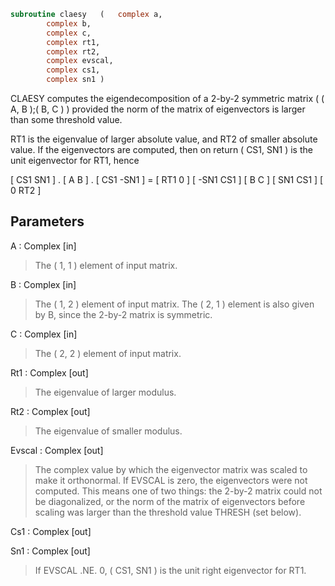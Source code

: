 ```fortran
subroutine claesy	(	complex	a,
		complex	b,
		complex	c,
		complex	rt1,
		complex	rt2,
		complex	evscal,
		complex	cs1,
		complex	sn1 )
```

 CLAESY computes the eigendecomposition of a 2-by-2 symmetric matrix
    ( ( A, B );( B, C ) )
 provided the norm of the matrix of eigenvectors is larger than
 some threshold value.

 RT1 is the eigenvalue of larger absolute value, and RT2 of
 smaller absolute value.  If the eigenvectors are computed, then
 on return ( CS1, SN1 ) is the unit eigenvector for RT1, hence

 [  CS1     SN1   ] . [ A  B ] . [ CS1    -SN1   ] = [ RT1  0  ]
 [ -SN1     CS1   ]   [ B  C ]   [ SN1     CS1   ]   [  0  RT2 ]

## Parameters
A : Complex [in]
> The ( 1, 1 ) element of input matrix.

B : Complex [in]
> The ( 1, 2 ) element of input matrix.  The ( 2, 1 ) element
> is also given by B, since the 2-by-2 matrix is symmetric.

C : Complex [in]
> The ( 2, 2 ) element of input matrix.

Rt1 : Complex [out]
> The eigenvalue of larger modulus.

Rt2 : Complex [out]
> The eigenvalue of smaller modulus.

Evscal : Complex [out]
> The complex value by which the eigenvector matrix was scaled
> to make it orthonormal.  If EVSCAL is zero, the eigenvectors
> were not computed.  This means one of two things:  the 2-by-2
> matrix could not be diagonalized, or the norm of the matrix
> of eigenvectors before scaling was larger than the threshold
> value THRESH (set below).

Cs1 : Complex [out]

Sn1 : Complex [out]
> If EVSCAL .NE. 0,  ( CS1, SN1 ) is the unit right eigenvector
> for RT1.

